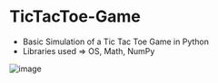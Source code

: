 # TicTacToe-Game
- Basic Simulation of a Tic Tac Toe Game in Python
- Libraries used => OS, Math, NumPy

![image](https://user-images.githubusercontent.com/72391287/167771416-9edb3bc4-8adc-4be0-9e14-5774dfd0e020.png)
